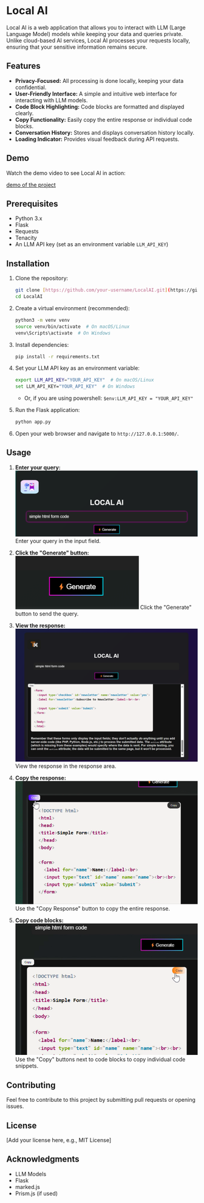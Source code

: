 # Local AI

Local AI is a web application that allows you to interact with LLM (Large Language Model) models while keeping your data and queries private. Unlike cloud-based AI services, Local AI processes your requests locally, ensuring that your sensitive information remains secure.

## Features

* **Privacy-Focused:** All processing is done locally, keeping your data confidential.
* **User-Friendly Interface:** A simple and intuitive web interface for interacting with LLM models.
* **Code Block Highlighting:** Code blocks are formatted and displayed clearly.
* **Copy Functionality:** Easily copy the entire response or individual code blocks.
* **Conversation History:** Stores and displays conversation history locally.
* **Loading Indicator:** Provides visual feedback during API requests.

## Demo

Watch the demo video to see Local AI in action:

[demo of the project](sample/DEMO.mp4)

## Prerequisites

* Python 3.x
* Flask
* Requests
* Tenacity
* An LLM API key (set as an environment variable `LLM_API_KEY`)

## Installation

1.  Clone the repository:

    ```bash
    git clone [https://github.com/your-username/LocalAI.git](https://github.com/your-username/LocalAI.git)
    cd LocalAI
    ```

2.  Create a virtual environment (recommended):

    ```bash
    python3 -m venv venv
    source venv/bin/activate  # On macOS/Linux
    venv\Scripts\activate  # On Windows
    ```

3.  Install dependencies:

    ```bash
    pip install -r requirements.txt
    ```

4.  Set your LLM API key as an environment variable:

    ```bash
    export LLM_API_KEY="YOUR_API_KEY"  # On macOS/Linux
    set LLM_API_KEY="YOUR_API_KEY"  # On Windows
    ```
    * Or, if you are using powershell: `$env:LLM_API_KEY = "YOUR_API_KEY"`

5.  Run the Flask application:

    ```bash
    python app.py
    ```

6.  Open your web browser and navigate to `http://127.0.0.1:5000/`.

## Usage

1.  **Enter your query:**
    ![Screenshot of the input field](sample/Query.png)
    Enter your query in the input field.

2.  **Click the "Generate" button:**
    ![Screenshot of the generate button](sample/Generate.png)
    Click the "Generate" button to send the query.

3.  **View the response:**
    ![Screenshot of the response area](sample/Response_View.png)
    View the response in the response area.

4.  **Copy the response:**
    ![Screenshot of the copy response button](sample/Copy_whole.png)
    Use the "Copy Response" button to copy the entire response.

5.  **Copy code blocks:**
    ![Screenshot of the copy code button](sample/copy_code_block.png)
    Use the "Copy" buttons next to code blocks to copy individual code snippets.

## Contributing

Feel free to contribute to this project by submitting pull requests or opening issues.

## License

[Add your license here, e.g., MIT License]

## Acknowledgments

* LLM Models
* Flask
* marked.js
* Prism.js (if used)
